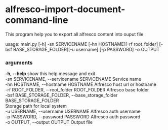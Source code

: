 # alfresco-import-document-command-line

This program help you to export all alfresco content into ouput file

usage: main.py [-h] -sn SERVICENAME [-hn HOSTNAME][-rf root_folder]
[-bsf BASE_STORAGE_FOLDER][-u username] [-p PASSWORD] -o
OUTPUT

<h3>arguments</h3>
<p>
<strong>-h, --help</strong> show this help message and exit <br>
<em>-sn </em> SERVICENAME, --servicename SERVICENAME Service name <br>
-hn HOSTNAME, --hostname HOSTNAME Alfresco host url or hostname <br>
-rf ROOT_FOLDER, --root_folder ROOT_FOLDER Alfresco base folder <br>
-bsf BASE_STORAGE_FOLDER, --base_storage_folder BASE_STORAGE_FOLDER <br>
Storage path for local system <br>
-u USERNAME, --username USERNAME Alfresco auth username <br>
-p PASSWORD, --password PASSWORD Alfresco auth password <br>
-o OUTPUT, --output OUTPUT Output file <br>
</p>
